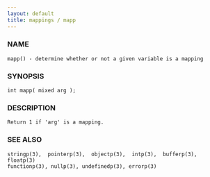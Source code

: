 ```yaml
---
layout: default
title: mappings / mapp
---
```


### NAME

    mapp() - determine whether or not a given variable is a mapping


### SYNOPSIS

    int mapp( mixed arg );


### DESCRIPTION

    Return 1 if 'arg' is a mapping.


### SEE ALSO

    stringp(3),  pointerp(3),  objectp(3),  intp(3),  bufferp(3), floatp(3)
    functionp(3), nullp(3), undefinedp(3), errorp(3)
